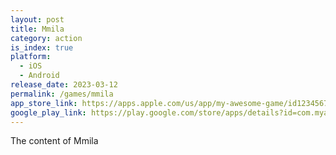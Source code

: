 ```yaml
---
layout: post
title: Mmila
category: action
is_index: true
platform:
  - iOS
  - Android
release_date: 2023-03-12
permalink: /games/mmila
app_store_link: https://apps.apple.com/us/app/my-awesome-game/id123456789
google_play_link: https://play.google.com/store/apps/details?id=com.myawesomegame
---
```

The content of Mmila
